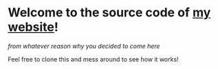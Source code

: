 # Welcome to the source code of [my website](https://andynoob.github.io)!
_from whatever reason why you decided to come here_

Feel free to clone this and mess around to see how it works!
